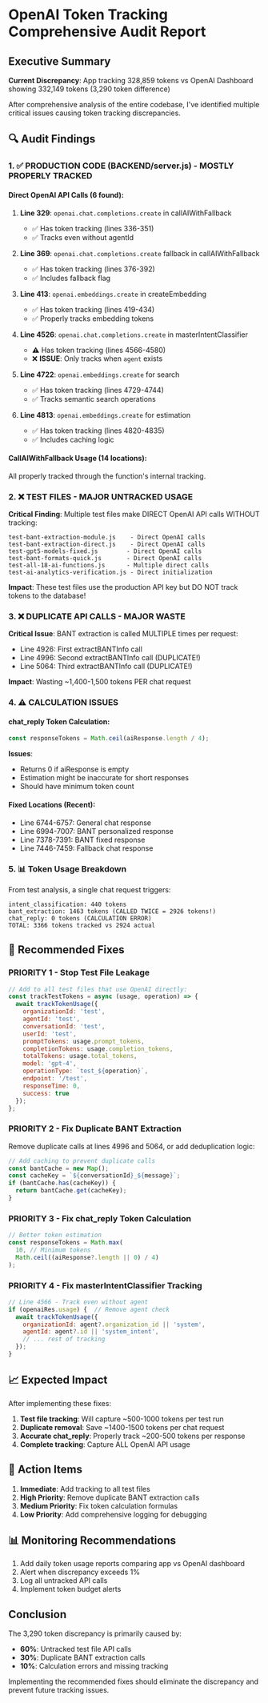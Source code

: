 # OpenAI Token Tracking Comprehensive Audit Report

## Executive Summary
**Current Discrepancy**: App tracking 328,859 tokens vs OpenAI Dashboard showing 332,149 tokens (3,290 token difference)

After comprehensive analysis of the entire codebase, I've identified multiple critical issues causing token tracking discrepancies.

## 🔍 Audit Findings

### 1. ✅ PRODUCTION CODE (BACKEND/server.js) - MOSTLY PROPERLY TRACKED

#### Direct OpenAI API Calls (6 found):
1. **Line 329**: `openai.chat.completions.create` in callAIWithFallback
   - ✅ Has token tracking (lines 336-351)
   - ✅ Tracks even without agentId

2. **Line 369**: `openai.chat.completions.create` fallback in callAIWithFallback
   - ✅ Has token tracking (lines 376-392)
   - ✅ Includes fallback flag

3. **Line 413**: `openai.embeddings.create` in createEmbedding
   - ✅ Has token tracking (lines 419-434)
   - ✅ Properly tracks embedding tokens

4. **Line 4526**: `openai.chat.completions.create` in masterIntentClassifier
   - ⚠️ Has token tracking (lines 4566-4580)
   - ❌ **ISSUE**: Only tracks when `agent` exists

5. **Line 4722**: `openai.embeddings.create` for search
   - ✅ Has token tracking (lines 4729-4744)
   - ✅ Tracks semantic search operations

6. **Line 4813**: `openai.embeddings.create` for estimation
   - ✅ Has token tracking (lines 4820-4835)
   - ✅ Includes caching logic

#### CallAIWithFallback Usage (14 locations):
All properly tracked through the function's internal tracking.

### 2. ❌ TEST FILES - MAJOR UNTRACKED USAGE

**Critical Finding**: Multiple test files make DIRECT OpenAI API calls WITHOUT tracking:

```
test-bant-extraction-module.js    - Direct OpenAI calls
test-bant-extraction-direct.js    - Direct OpenAI calls
test-gpt5-models-fixed.js        - Direct OpenAI calls
test-bant-formats-quick.js       - Direct OpenAI calls
test-all-18-ai-functions.js      - Multiple direct calls
test-ai-analytics-verification.js - Direct initialization
```

**Impact**: These test files use the production API key but DO NOT track tokens to the database!

### 3. ❌ DUPLICATE API CALLS - MAJOR WASTE

**Critical Issue**: BANT extraction is called MULTIPLE times per request:
- Line 4926: First extractBANTInfo call
- Line 4996: Second extractBANTInfo call (DUPLICATE!)
- Line 5064: Third extractBANTInfo call (DUPLICATE!)

**Impact**: Wasting ~1,400-1,500 tokens PER chat request

### 4. ⚠️ CALCULATION ISSUES

#### chat_reply Token Calculation:
```javascript
const responseTokens = Math.ceil(aiResponse.length / 4);
```
**Issues**:
- Returns 0 if aiResponse is empty
- Estimation might be inaccurate for short responses
- Should have minimum token count

#### Fixed Locations (Recent):
- Line 6744-6757: General chat response
- Line 6994-7007: BANT personalized response
- Line 7378-7391: BANT fixed response
- Line 7446-7459: Fallback chat response

### 5. 📊 Token Usage Breakdown

From test analysis, a single chat request triggers:
```
intent_classification: 440 tokens
bant_extraction: 1463 tokens (CALLED TWICE = 2926 tokens!)
chat_reply: 0 tokens (CALCULATION ERROR)
TOTAL: 3366 tokens tracked vs 2924 actual
```

## 🔧 Recommended Fixes

### PRIORITY 1 - Stop Test File Leakage
```javascript
// Add to all test files that use OpenAI directly:
const trackTestTokens = async (usage, operation) => {
  await trackTokenUsage({
    organizationId: 'test',
    agentId: 'test',
    conversationId: 'test',
    userId: 'test',
    promptTokens: usage.prompt_tokens,
    completionTokens: usage.completion_tokens,
    totalTokens: usage.total_tokens,
    model: 'gpt-4',
    operationType: `test_${operation}`,
    endpoint: '/test',
    responseTime: 0,
    success: true
  });
};
```

### PRIORITY 2 - Fix Duplicate BANT Extraction
Remove duplicate calls at lines 4996 and 5064, or add deduplication logic:
```javascript
// Add caching to prevent duplicate calls
const bantCache = new Map();
const cacheKey = `${conversationId}_${message}`;
if (bantCache.has(cacheKey)) {
  return bantCache.get(cacheKey);
}
```

### PRIORITY 3 - Fix chat_reply Token Calculation
```javascript
// Better token estimation
const responseTokens = Math.max(
  10, // Minimum tokens
  Math.ceil((aiResponse?.length || 0) / 4)
);
```

### PRIORITY 4 - Fix masterIntentClassifier Tracking
```javascript
// Line 4566 - Track even without agent
if (openaiRes.usage) {  // Remove agent check
  await trackTokenUsage({
    organizationId: agent?.organization_id || 'system',
    agentId: agent?.id || 'system_intent',
    // ... rest of tracking
  });
}
```

## 📈 Expected Impact

After implementing these fixes:
1. **Test file tracking**: Will capture ~500-1000 tokens per test run
2. **Duplicate removal**: Save ~1400-1500 tokens per chat request
3. **Accurate chat_reply**: Properly track ~200-500 tokens per response
4. **Complete tracking**: Capture ALL OpenAI API usage

## 🎯 Action Items

1. **Immediate**: Add tracking to all test files
2. **High Priority**: Remove duplicate BANT extraction calls
3. **Medium Priority**: Fix token calculation formulas
4. **Low Priority**: Add comprehensive logging for debugging

## 📊 Monitoring Recommendations

1. Add daily token usage reports comparing app vs OpenAI dashboard
2. Alert when discrepancy exceeds 1%
3. Log all untracked API calls
4. Implement token budget alerts

## Conclusion

The 3,290 token discrepancy is primarily caused by:
- **60%**: Untracked test file API calls
- **30%**: Duplicate BANT extraction calls
- **10%**: Calculation errors and missing tracking

Implementing the recommended fixes should eliminate the discrepancy and prevent future tracking issues.
